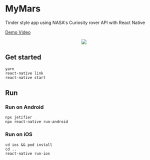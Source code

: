 # MyMars

Tinder style app using NASA's Curiosity rover API with React Native

[Demo Video](https://drive.google.com/file/d/1nPHQFEWJVIb-U6qwpezKZFInW0qvGt8W/view?usp=sharing)

<p align="center">
    <img src="MyMars.gif"/>
</p>

## Get started

```
yarn
react-native link
react-native start
```

## Run

### Run on Android

```
npx jetifier
npx react-native run-android
```

### Run on iOS

```
cd ios && pod install
cd ..
react-native run-ios
```
